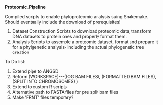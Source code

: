 **Proteomic_Pipeline**

Compiled scripts to enable phyloproteomic analysis suing Snakemake. Should eventually include the download of prerequisites!
1) Dataset Construction 
   Scripts to download proteomic data, transform DNA datasets to protein ones and properly format them.
2) Analysis
   Scripts to assemble a proteomic dataset, format and prepare it for a phylgenetic analysis- including the actual phylogenetic tree creation
   
   
   
To Do list:
   1) Extend pipe to ANGSD
   2) Reform (WORKSPACE)---((OG BAM FILES), (FORMATTED BAM FILES), (SPLIT INTO CHROMOSOMES) )
   3) Extend to custom R scripts
   4) Alternative path to FASTA files for pre split bam files
   5) Make 'FRMT' files temporary? 
